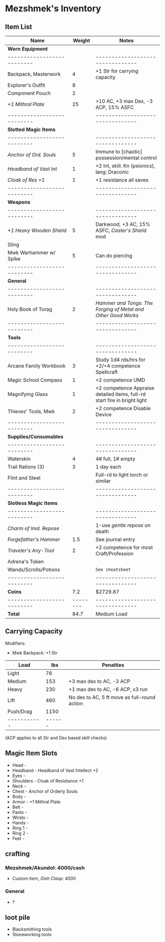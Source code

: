 # Mezshmek's Inventory
## Item List
| Name                     | Weight | Notes
|--------------------------|--------|--------------------------------
| **Worn Equipment**       |        |
|--------------------------|        |--------------------------------
| Backpack, Masterwork     |    4   | +1 Str for carrying capacity
| Explorer's Outfit        |    8   |
| Component Pouch          |    2   |
| *+1 Mithral Plate*       |   25   | +10 AC, +3 max Dex, -3 ACP, 15% ASFC
|--------------------------|        |--------------------------------
| **Slotted Magic Items**  |        |
|--------------------------|        |--------------------------------
| *Anchor of Ord. Souls*   |    5   | Immune to [chaotic] possession/mental control
| *Headband of Vast Int*   |    1   | +2 Int, skill: Kn (psionics), lang: Draconic
| *Cloak of Res +1*        |    1   | +1 resistance all saves
|--------------------------|        |--------------------------------
| **Weapons**              |        |
|--------------------------|        |--------------------------------
| *+1 Heavy Wooden Shield* |    5   | Darkwood, +3 AC, 15% ASFC, *Caster's Shield* mod
| Sling                    |        |
| Mwk Warhammer w/ Spike   |    5   | Can do piercing
|--------------------------|        |--------------------------------
| **General**              |        |
|--------------------------|        |--------------------------------
| Holy Book of Torag       |    2   | *Hammer and Tongs: The Forging of Metal and Other Good Works*
|--------------------------|        |--------------------------------
| **Tools**                |        |
|--------------------------|        |--------------------------------
| Arcane Family Workbook   |    3   | Study 1d4 rds/hrs for +2/+4 competence Spellcraft
| Magic School Compass     |    1   | +2 competence UMD
| Magnifying Glass         |    1   | +2 competence Appraise detailed items, full-rd start fire in bright light
| Thieves' Tools, Mwk      |    2   | +2 competence Disable Device
|--------------------------|        |--------------------------------
| **Supplies/Consumables** |        |
|--------------------------|        |--------------------------------
| Waterskin                |    4   | 4# full, 1# empty
| Trail Rations (3)        |    3   | 1 day each
| Flint and Steel          |        | Full-rd to light torch or similar
|--------------------------|        |--------------------------------
| **Slotless Magic Items** |        |
|--------------------------|        |--------------------------------
| *Charm of Imd. Repose*   |        | 1-use *gentle repose* on death
| *Forgefather's Hammer*   |    1.5 | See journal entry
| *Traveler's Any-Tool*    |    2   | +2 competence for most Craft/Profession
| Adrena's Token           |        | <!-- +1 insight Will, Craft, Perform -->
| Wands/Scrolls/Potions    |        | `See cheatsheet`
|--------------------------|        |--------------------------------
| **Coins**                |    7.2 | $2729.87
|--------------------------|--------|--------------------------------
| **Total**                |   84.7 | Medium Load

## Carrying Capacity
Modifiers:
- Mwk Backpack: +1 Str

| Load      | lbs  | Penalties
|-----------|------|------------
| Light     |   76 |
| Medium    |  153 | +3 max dex to AC, -3 ACP
| Heavy     |  230 | +1 max dex to AC, -6 ACP, x3 run
| Lift      |  460 | No dex to AC, 5 ft move as full-round action
| Push/Drag | 1150 |
|-----------|------|
(ACP applies to all Str and Dex based skill checks)

## Magic Item Slots
- Head      -
- Headband  - Headband of Vast Intellect +2
- Eyes      -
- Shoulders - Cloak of Resistance +1
- Neck      -
- Chest     - Anchor of Orderly Souls
- Body      -
- Armor     - +1 Mithral Plate
- Belt      -
- Pants     -
- Wrists    -
- Hands     -
- Ring 1    -
- Ring 2    -
- Feet      -

## crafting
### Mezshmek/Akundol: 4000/cash
- Custom item, *Gish Clasp*: 4000

### General
- ?

## loot pile
- Blacksmithing tools
- Stoneworking tools
